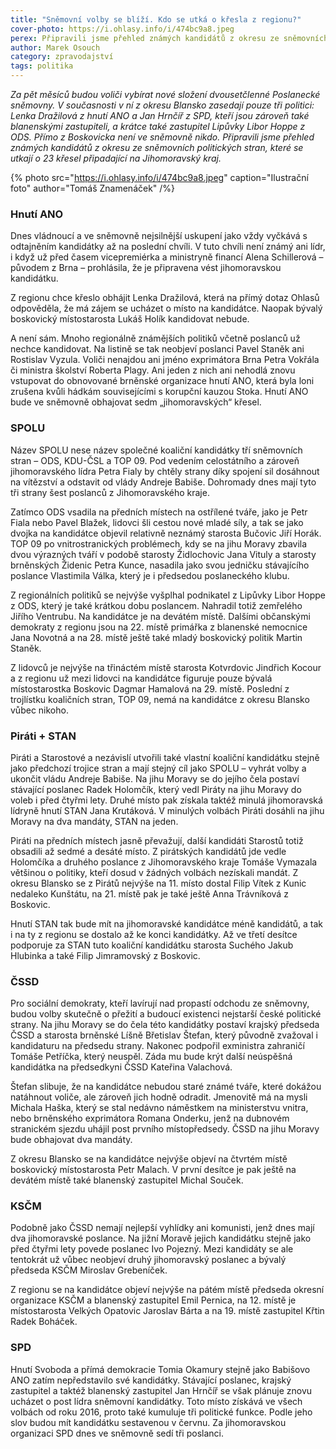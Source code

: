 ```yaml
---
title: "Sněmovní volby se blíží. Kdo se utká o křesla z regionu?"
cover-photo: https://i.ohlasy.info/i/474bc9a8.jpeg
perex: Připravili jsme přehled známých kandidátů z okresu ze sněmovních politických stran, které se utkají o 23 křesel připadající na Jihomoravský kraj.
author: Marek Osouch
category: zpravodajství
tags: politika
---
```


*Za pět měsíců budou voliči vybírat nové složení dvousetčlenné Poslanecké sněmovny. V současnosti v ní z okresu Blansko zasedají pouze tři politici: Lenka Dražilová z hnutí ANO a Jan Hrnčíř z SPD, kteří jsou zároveň také blanenskými zastupiteli, a krátce také zastupitel Lipůvky Libor Hoppe z ODS. Přímo z Boskovicka není ve sněmovně nikdo. Připravili jsme přehled známých kandidátů z okresu ze sněmovních politických stran, které se utkají o 23 křesel připadající na Jihomoravský kraj.*

{% photo src="https://i.ohlasy.info/i/474bc9a8.jpeg" caption="Ilustrační foto" author="Tomáš Znamenáček" /%}

### Hnutí ANO

Dnes vládnoucí a ve sněmovně nejsilnější uskupení jako vždy vyčkává s odtajněním kandidátky až na poslední chvíli. V tuto chvíli není známý ani lídr, i když už před časem vicepremiérka a ministryně financí Alena Schillerová – původem z Brna – prohlásila, že je připravena vést jihomoravskou kandidátku. 

Z regionu chce křeslo obhájit Lenka Dražilová, která na přímý dotaz Ohlasů odpověděla, že má zájem se ucházet o místo na kandidátce. Naopak bývalý boskovický místostarosta Lukáš Holík kandidovat nebude.

A není sám. Mnoho regionálně známějších politiků včetně poslanců už nechce kandidovat. Na listině se tak neobjeví poslanci Pavel Staněk ani Rostislav Vyzula. Voliči nenajdou ani jméno exprimátora Brna Petra Vokřála či ministra školství Roberta Plagy. Ani jeden z nich ani nehodlá znovu vstupovat do obnovované brněnské organizace hnutí ANO, která byla loni zrušena kvůli hádkám souvisejícími s korupční kauzou Stoka. Hnutí ANO bude ve sněmovně obhajovat sedm „jihomoravských“ křesel.

### SPOLU

Název SPOLU nese název společné koaliční kandidátky tří sněmovních stran – ODS, KDU-ČSL a TOP 09. Pod vedením celostátního a zároveň jihomoravského lídra Petra Fialy by chtěly strany díky spojení sil dosáhnout na vítězství a odstavit od vlády Andreje Babiše. Dohromady dnes mají tyto tři strany šest poslanců z Jihomoravského kraje.

Zatímco ODS vsadila na předních místech na ostřílené tváře, jako je Petr Fiala nebo Pavel Blažek, lidovci šli cestou nové mladé síly, a tak se jako dvojka na kandidátce objevil relativně neznámý starosta Bučovic Jiří Horák. TOP 09 po vnitrostranických problémech, kdy se na jihu Moravy zbavila dvou výrazných tváří v podobě starosty Židlochovic Jana Vituly a starosty brněnských Židenic Petra Kunce, nasadila jako svou jedničku stávajícího poslance Vlastimila Válka, který je i předsedou poslaneckého klubu.

Z regionálních politiků se nejvýše vyšplhal podnikatel z Lipůvky Libor Hoppe z ODS, který je také krátkou dobu poslancem. Nahradil totiž zemřelého Jiřího Ventrubu. Na kandidátce je na devátém místě. Dalšími občanskými demokraty z regionu jsou na 22. místě primářka z blanenské nemocnice Jana Novotná a na 28. místě ještě také mladý boskovický politik Martin Staněk.

Z lidovců je nejvýše na třináctém místě starosta Kotvrdovic Jindřich Kocour a z regionu už mezi lidovci na kandidátce figuruje pouze bývalá místostarostka Boskovic Dagmar Hamalová na 29. místě. Poslední z trojlístku koaličních stran, TOP 09, nemá na kandidátce z okresu Blansko vůbec nikoho.

### Piráti + STAN

Piráti a Starostové a nezávislí utvořili také vlastní koaliční kandidátku stejně jako předchozí trojice stran a mají stejný cíl jako SPOLU – vyhrát volby a ukončit vládu Andreje Babiše. Na jihu Moravy se do jejího čela postaví stávající poslanec Radek Holomčík, který vedl Piráty na jihu Moravy do voleb i před čtyřmi lety. Druhé místo pak získala taktéž minulá jihomoravská lídryně hnutí STAN Jana Krutáková. V minulých volbách Piráti dosáhli na jihu Moravy na dva mandáty, STAN na jeden.

Piráti na předních místech jasně převažují, další kandidáti Starostů totiž obsadili až sedmé a desáté místo. Z pirátských kandidátů jde vedle Holomčíka a druhého poslance z Jihomoravského kraje Tomáše Vymazala většinou o politiky, kteří dosud v žádných volbách nezískali mandát. Z okresu Blansko se z Pirátů nejvýše na 11. místo dostal Filip Vítek z Kunic nedaleko Kunštátu, na 21. místě pak je také ještě Anna Trávníková z Boskovic.

Hnutí STAN tak bude mít na jihomoravské kandidátce méně kandidátů, a tak i na ty z regionu se dostalo až ke konci kandidátky. Až ve třetí desítce podporuje za STAN tuto koaliční kandidátku starosta Suchého Jakub Hlubinka a také Filip Jimramovský z Boskovic. 

### ČSSD

Pro sociální demokraty, kteří lavírují nad propastí odchodu ze sněmovny, budou volby skutečně o přežití a budoucí existenci nejstarší české politické strany. Na jihu Moravy se do čela této kandidátky postaví krajský předseda ČSSD a starosta brněnské Líšně Břetislav Štefan, který původně zvažoval i kandidaturu na předsedu strany. Nakonec podpořil exministra zahraničí Tomáše Petříčka, který neuspěl. Záda mu bude krýt další neúspěšná kandidátka na předsedkyni ČSSD Kateřina Valachová.

Štefan slibuje, že na kandidátce nebudou staré známé tváře, které dokážou natáhnout voliče, ale zároveň jich hodně odradit. Jmenovitě má na mysli Michala Haška, který se stal nedávno náměstkem na ministerstvu vnitra, nebo brněnského exprimátora Romana Onderku, jenž na dubnovém stranickém sjezdu uhájil post prvního místopředsedy. ČSSD na jihu Moravy bude obhajovat dva mandáty. 

Z okresu Blansko se na kandidátce nejvýše objeví na čtvrtém místě boskovický místostarosta Petr Malach. V první desítce je pak ještě na devátém místě také blanenský zastupitel Michal Souček. 

### KSČM

Podobně jako ČSSD nemají nejlepší vyhlídky ani komunisti, jenž dnes mají dva jihomoravské poslance. Na jižní Moravě jejich kandidátku stejně jako před čtyřmi lety povede poslanec Ivo Pojezný. Mezi kandidáty se ale tentokrát už vůbec neobjeví druhý jihomoravský poslanec a bývalý předseda KSČM Miroslav Grebeníček.

Z regionu se na kandidátce objeví nejvýše na pátém místě předseda okresní organizace KSČM a blanenský zastupitel Emil Pernica, na 12. místě je místostarosta Velkých Opatovic Jaroslav Bárta a na 19. místě zastupitel Křtin Radek Boháček.

### SPD

Hnutí Svoboda a přímá demokracie Tomia Okamury stejně jako Babišovo ANO zatím nepředstavilo své kandidátky. Stávající poslanec, krajský zastupitel a taktéž blanenský zastupitel Jan Hrnčíř se však plánuje znovu ucházet o post lídra sněmovní kandidátky. Toto místo získává ve všech volbách od roku 2016, proto také kumuluje tři politické funkce. Podle jeho slov budou mít kandidátku sestavenou v červnu. Za jihomoravskou organizaci SPD dnes ve sněmovně sedí tři poslanci.
